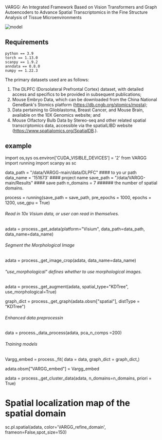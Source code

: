 VARGG: An Integrated Framework Based on Vision Transformers and Graph Autoencoders to Advance Spatial Transcriptomics in the Fine Structure Analysis of Tissue Microenvironments


![model](https://github.com/w2260584531/VARGG-main/assets/140353599/bb83297c-0937-48c7-8740-d0f47735a89c)


## Requirements
```
python == 3.9  
torch == 1.13.0  
scanpy == 1.9.2  
anndata == 0.8.0  
numpy == 1.22.3
```

The primary datasets used are as follows: 
1) The DLPFC (Dorsolateral Prefrontal Cortex) dataset, with detailed access and specifics to be provided in subsequent publications; 
2) Mouse Embryo Data, which can be downloaded from the China National GeneBank's Stomics platform (https://db.cngb.org/stomics/mosta);
3) Data pertaining to Glioblastoma, Breast Cancer, and Mouse Brain, available on the 10X Genomics website; and
4) Mouse Olfactory Bulb Data by Stereo-seq and other related spatial transcriptomics data, accessible via the spatialLIBD website (https://www.spatialomics.org/SpatialDB.).



## example
import os,sys
os.environ['CUDA_VISIBLE_DEVICES'] = '2'
from VARGG import running
import scanpy as sc



data_path = "/data/VARGG-main/data/DLPFC" #### to yo ur path
data_name = '151673' #### project name
save_path = "/data/VARGG-main/Results" #### save path
n_domains = 7 ###### the number of spatial domains.

process = running(save_path = save_path,
	pre_epochs = 1000, 
	epochs = 1200, 
	use_gpu = True)

###### Read in 10x Visium data, or user can read in themselves.
adata = process._get_adata(platform="Visium", data_path=data_path, data_name=data_name)

###### Segment the Morphological Image
adata = process._get_image_crop(adata, data_name=data_name) 

###### "use_morphological" defines whether to use morphological images.
adata = process._get_augment(adata, spatial_type="KDTree", use_morphological=True)

graph_dict = process._get_graph(adata.obsm["spatial"], distType = "KDTree")

###### Enhanced data preprocessin
data = process._data_process(adata, pca_n_comps =200)

###### Training models
Vargg_embed = process._fit(
		data = data,
		graph_dict = graph_dict,)

adata.obsm["VARGG_embed"] = Vargg_embed

adata = process._get_cluster_data(adata, n_domains=n_domains, priori = True)


# Spatial localization map of the spatial domain
sc.pl.spatial(adata, color='VARGG_refine_domain', frameon=False,spot_size=150)
